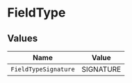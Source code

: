 # FieldType


## Values

| Name                 | Value                |
| -------------------- | -------------------- |
| `FieldTypeSignature` | SIGNATURE            |